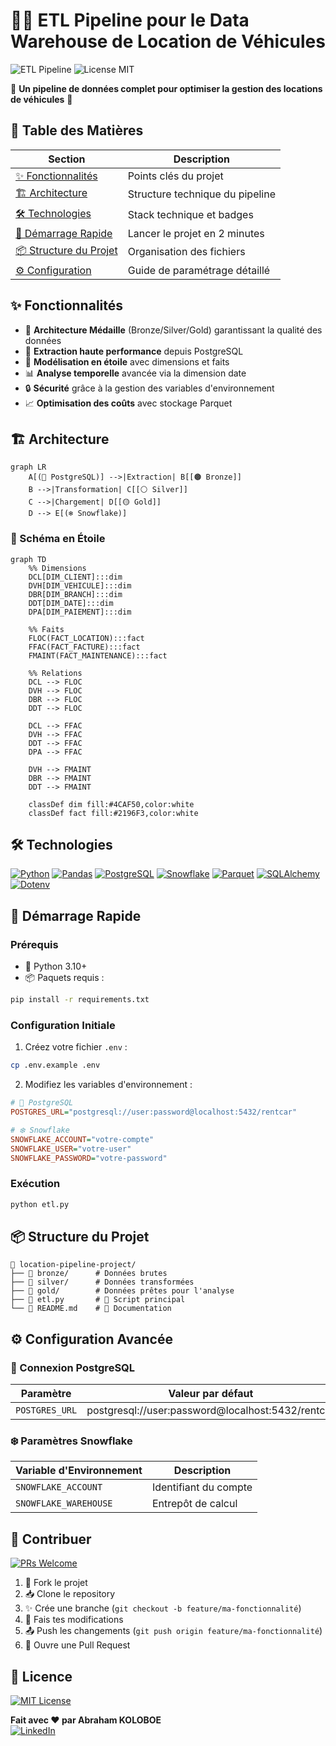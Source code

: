 # 🚗💾 ETL Pipeline pour le Data Warehouse de Location de Véhicules

![ETL Pipeline](https://img.shields.io/badge/ETL-Pipeline-009688?style=for-the-badge&logo=apachespark&logoColor=white)
![License MIT](https://img.shields.io/badge/License-MIT-green.svg?style=for-the-badge)

🌟 **Un pipeline de données complet pour optimiser la gestion des locations de véhicules** 🌟

## 🎯 Table des Matières

| Section                       | Description                                                      |
| ----------------------------- | ---------------------------------------------------------------- |
| [✨ Fonctionnalités](#-fonctionnalités) | Points clés du projet                                          |
| [🏗 Architecture](#-architecture)      | Structure technique du pipeline                                |
| [🛠 Technologies](#-technologies)      | Stack technique et badges                                      |
| [🚀 Démarrage Rapide](#-démarrage-rapide)| Lancer le projet en 2 minutes                                |
| [📦 Structure du Projet](#-structure-du-projet) | Organisation des fichiers                |
| [⚙ Configuration](#-configuration)    | Guide de paramétrage détaillé                                  |

## ✨ Fonctionnalités

- 🧱 **Architecture Médaille** (Bronze/Silver/Gold) garantissant la qualité des données
- 🚀 **Extraction haute performance** depuis PostgreSQL
- 🌟 **Modélisation en étoile** avec dimensions et faits
- 📊 **Analyse temporelle** avancée via la dimension date
- 🔒 **Sécurité** grâce à la gestion des variables d'environnement
- 📈 **Optimisation des coûts** avec stockage Parquet

## 🏗 Architecture

```mermaid
graph LR
    A[(📁 PostgreSQL)] -->|Extraction| B[[🟤 Bronze]]
    B -->|Transformation| C[[⚪ Silver]]
    C -->|Chargement| D[[🟡 Gold]]
    D --> E[(❄️ Snowflake)]
```

### 📐 Schéma en Étoile

```mermaid
graph TD
    %% Dimensions
    DCL[DIM_CLIENT]:::dim
    DVH[DIM_VEHICULE]:::dim
    DBR[DIM_BRANCH]:::dim
    DDT[DIM_DATE]:::dim
    DPA[DIM_PAIEMENT]:::dim
    
    %% Faits
    FLOC(FACT_LOCATION):::fact
    FFAC(FACT_FACTURE):::fact
    FMAINT(FACT_MAINTENANCE):::fact
    
    %% Relations
    DCL --> FLOC
    DVH --> FLOC
    DBR --> FLOC
    DDT --> FLOC
    
    DCL --> FFAC
    DVH --> FFAC
    DDT --> FFAC
    DPA --> FFAC
    
    DVH --> FMAINT
    DBR --> FMAINT
    DDT --> FMAINT

    classDef dim fill:#4CAF50,color:white
    classDef fact fill:#2196F3,color:white
```


## 🛠 Technologies

[![Python](https://img.shields.io/badge/Python-3.10+-3776AB?logo=python&logoColor=white)](https://python.org)
[![Pandas](https://img.shields.io/badge/Pandas-150458?logo=pandas&logoColor=white)](https://pandas.pydata.org)
[![PostgreSQL](https://img.shields.io/badge/PostgreSQL-4169E1?logo=postgresql&logoColor=white)](https://www.postgresql.org)
[![Snowflake](https://img.shields.io/badge/Snowflake-29B5E8?logo=snowflake&logoColor=white)](https://snowflake.com)
[![Parquet](https://img.shields.io/badge/Apache_Parquet-4EA94B?logo=apacheparquet&logoColor=white)](https://parquet.apache.org)
[![SQLAlchemy](https://img.shields.io/badge/SQLAlchemy-1C1C1C?logo=sqlalchemy&logoColor=white)](https://www.sqlalchemy.org)
[![Dotenv](https://img.shields.io/badge/Python_Dotenv-ECD53F?logo=python&logoColor=black)](https://pypi.org/project/python-dotenv/)

## 🚀 Démarrage Rapide

### Prérequis

- 🐍 Python 3.10+
- 📦 Paquets requis :

```bash
pip install -r requirements.txt
```

### Configuration Initiale

1. Créez votre fichier `.env` :

```bash
cp .env.example .env
```

2. Modifiez les variables d'environnement :

```ini
# 🐘 PostgreSQL
POSTGRES_URL="postgresql://user:password@localhost:5432/rentcar"

# ❄️ Snowflake
SNOWFLAKE_ACCOUNT="votre-compte"
SNOWFLAKE_USER="votre-user"
SNOWFLAKE_PASSWORD="votre-password"
```

### Exécution

```bash
python etl.py
```

## 📦 Structure du Projet

```plaintext
📁 location-pipeline-project/
├── 📁 bronze/      # Données brutes
├── 📁 silver/      # Données transformées
├── 📁 gold/        # Données prêtes pour l'analyse
├── 📜 etl.py       # 🐍 Script principal
└── 📜 README.md    # 📖 Documentation
```

## ⚙ Configuration Avancée

### 🔌 Connexion PostgreSQL

| Paramètre          | Valeur par défaut       |
|--------------------|-------------------------|
| `POSTGRES_URL`     | postgresql://user:password@localhost:5432/rentcar |

### ❄️ Paramètres Snowflake

| Variable d'Environnement | Description                |
|--------------------------|----------------------------|
| `SNOWFLAKE_ACCOUNT`      | Identifiant du compte      |
| `SNOWFLAKE_WAREHOUSE`    | Entrepôt de calcul         |

## 🤝 Contribuer

[![PRs Welcome](https://img.shields.io/badge/PRs-Welcome-brightgreen?style=flat)](https://makeapullrequest.com)

1. 🍴 Fork le projet
2. 📥 Clone le repository
3. ✨ Crée une branche (`git checkout -b feature/ma-fonctionnalité`)
4. 💾 Fais tes modifications
5. 📤 Push les changements (`git push origin feature/ma-fonctionnalité`)
6. 🔄 Ouvre une Pull Request

## 📄 Licence

[![MIT License](https://img.shields.io/badge/License-MIT-green.svg)](LICENSE)


**Fait avec ❤️ par Abraham KOLOBOE**  
[![LinkedIn](https://img.shields.io/badge/LinkedIn-0077B5?logo=linkedin)](https://www.linkedin.com/in/abraham-zacharie-koloboe-data-science-ia-generative-llms-machine-learning/)
